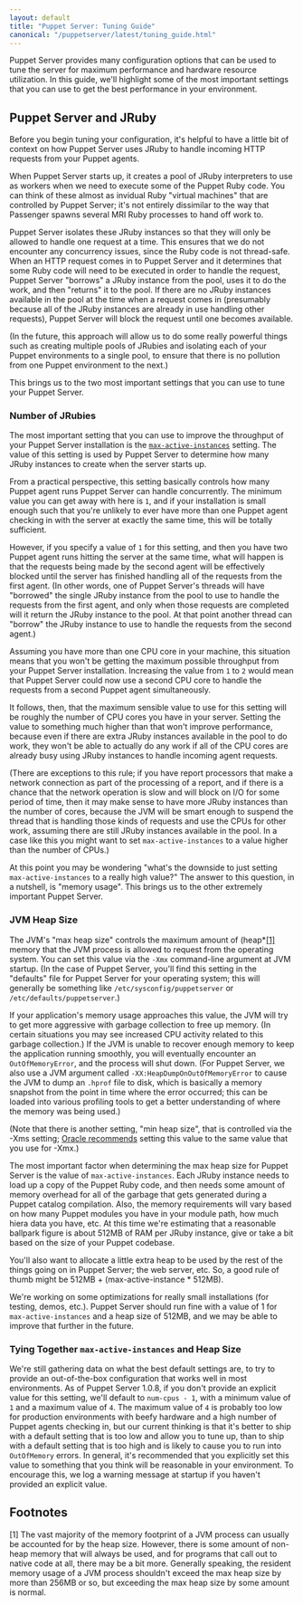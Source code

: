```yaml
---
layout: default
title: "Puppet Server: Tuning Guide"
canonical: "/puppetserver/latest/tuning_guide.html"
---
```


Puppet Server provides many configuration options that can be used to tune the
server for maximum performance and hardware resource utilization.  In this guide,
we'll highlight some of the most important settings that you can use to get
the best performance in your environment.

## Puppet Server and JRuby

Before you begin tuning your configuration, it's helpful to have a little bit
of context on how Puppet Server uses JRuby to handle incoming HTTP requests from
your Puppet agents.

When Puppet Server starts up, it creates a pool of JRuby interpreters to use
as workers when we need to execute some of the Puppet Ruby code.  You can think
of these almost as invidual Ruby "virtual machines" that are controlled by
Puppet Server; it's not entirely dissimilar to the way that Passenger spawns
several MRI Ruby processes to hand off work to.

Puppet Server isolates these JRuby instances so that they will only be allowed
to handle one request at a time.  This ensures that we do not encounter any
concurrency issues, since the Ruby code is not thread-safe.  When an HTTP request
comes in to Puppet Server and it determines that some Ruby code will need to be
executed in order to handle the request, Puppet Server "borrows" a JRuby instance
from the pool, uses it to do the work, and then "returns" it to the pool.  If
there are no JRuby instances available in the pool at the time when a request
comes in (presumably because all of the JRuby instances are already in use handling
other requests), Puppet Server will block the request until one becomes available.

(In the future, this approach will allow us to do some really powerful things
such as creating multiple pools of JRubies and isolating each of your Puppet
environments to a single pool, to ensure that there is no pollution from one
Puppet environment to the next.)

This brings us to the two most important settings that you can use to tune your
Puppet Server.

### Number of JRubies

The most important setting that you can use to improve the throughput of your
Puppet Server installation is the [`max-active-instances`](./configuration.html#puppetserver_conf)
setting.  The value of this setting is used by Puppet Server to determine how
many JRuby instances to create when the server starts up.

From a practical perspective, this setting basically controls how many Puppet
agent runs Puppet Server can handle concurrently.  The minimum value you can
get away with here is `1`, and if your installation is small enough such that
you're unlikely to ever have more than one Puppet agent checking in with the
server at exactly the same time, this will be totally sufficient.

However, if you specify a value of `1` for this setting, and then you have two
Puppet agent runs hitting the server at the same time, what will happen is that
the requests being made by the second agent will be effectively blocked until
the server has finished handling all of the requests from the first agent.
(In other words, one of Puppet Server's threads will have "borrowed" the single
JRuby instance from the pool to use to handle the requests from the first agent,
and only when those requests are completed will it return the JRuby instance
to the pool.  At that point another thread can "borrow" the JRuby instance to
use to handle the requests from the second agent.)

Assuming you have more than one CPU core in your machine, this situation means
that you won't be getting the maximum possible throughput from your Puppet Server
installation.  Increasing the value from `1` to `2` would mean that Puppet Server
could now use a second CPU core to handle the requests from a second Puppet agent
simultaneously.

It follows, then, that the maximum sensible value to use for this setting will
be roughly the number of CPU cores you have in your server.  Setting the value
to something much higher than that won't improve performance, because even if there
are extra JRuby instances available in the pool to do work, they won't be able
to actually do any work if all of the CPU cores are already busy using JRuby
instances to handle incoming agent requests.

(There are exceptions to this rule; if you have report processors that make
a network connection as part of the processing of a report, and if there is a chance
that the network operation is slow and will block on I/O for some period of time,
then it may make sense to have more JRuby instances than the number of cores,
because the JVM will be smart enough to suspend the thread that is handling those
kinds of requests and use the CPUs for other work, assuming there are still JRuby
instances available in the pool.  In a case like this you might want to set
`max-active-instances` to a value higher than the number of CPUs.)

At this point you may be wondering "what's the downside to just setting
`max-active-instances` to a really high value?"  The answer to this question, in
a nutshell, is "memory usage".  This brings us to the other extremely important
Puppet Server.

### JVM Heap Size

The JVM's "max heap size" controls the maximum amount of (heap*[[1]](#footnotes)
memory that the JVM process is allowed to request from the operating system.  You
can set this value via the `-Xmx` command-line argument at JVM startup.  (In the
case of Puppet Server, you'll find this setting in the "defaults" file for Puppet
Server for your operating system; this will generally be something like
`/etc/sysconfig/puppetserver` or `/etc/defaults/puppetserver`.)

If your application's memory usage approaches this value, the JVM will try to
get more aggressive with garbage collection to free up memory.  (In certain
situations you may see increased CPU activity related to this garbage collection.)
If the JVM is unable to recover enough memory to keep the application running
smoothly, you will eventually encounter an `OutOfMemoryError`, and the process
will shut down.  (For Puppet Server, we also use a JVM argument called
`-XX:HeapDumpOnOutOfMemoryError` to cause the JVM to dump an `.hprof` file to
disk, which is basically a memory snapshot from the point in time where the
error occurred; this can be loaded into various profiling tools to get a better
understanding of where the memory was being used.)

(Note that there is another setting, "min heap size", that is controlled via
the -Xms setting; [Oracle recommends](http://www.oracle.com/technetwork/java/gc-tuning-5-138395.html#0.0.0.%20Total%20Heap|outline)
setting this value to the same value that you use for -Xmx.)

The most important factor when determining the max heap size for Puppet Server
is the value of `max-active-instances`.  Each JRuby instance needs to load up
a copy of the Puppet Ruby code, and then needs some amount of memory overhead
for all of the garbage that gets generated during a Puppet catalog compilation.
Also, the memory requirements will vary based on how many Puppet modules you
have in your module path, how much hiera data you have, etc.  At this time we're
estimating that a reasonable ballpark figure is about 512MB of RAM per JRuby
instance, give or take a bit based on the size of your Puppet codebase.

You'll also want to allocate a little extra heap to be used by the rest of the
things going on in Puppet Server; the web server, etc.  So, a good rule of thumb
might be 512MB + (max-active-instance * 512MB).

We're working on some optimizations for really small installations (for testing,
demos, etc.).  Puppet Server should run fine with a value of 1 for
`max-active-instances` and a heap size of 512MB, and we may be able to improve
that further in the future.

### Tying Together `max-active-instances` and Heap Size

We're still gathering data on what the best default settings are, to try to provide
an out-of-the-box configuration that works well in most environments.  As of
Puppet Server 1.0.8, if you don't provide an explicit value for this setting,
we'll default to `num-cpus - 1`, with a minimum value of `1` and a maximum value of
`4`.  The maximum value of `4` is probably too low for production environments
with beefy hardware and a high number of Puppet agents checking in, but our
current thinking is that it's better to ship with a default setting that is too
low and allow you to tune up, than to ship with a default setting that is too
high and is likely to cause you to run into `OutOfMemory` errors.  In general,
it's recommended that you explicitly set this value to something that you think
will be reasonable in your environment.  To encourage this, we log a warning
message at startup if you haven't provided an explicit value.

## Footnotes

[1] The vast majority of the memory footprint of a JVM process can usually be
    accounted for by the heap size.  However, there is some amount of non-heap
    memory that will always be used, and for programs that call out to native
    code at all, there may be a bit more.  Generally speaking, the resident
    memory usage of a JVM process shouldn't exceed the max heap size by more
    than 256MB or so, but exceeding the max heap size by some amount is normal.
